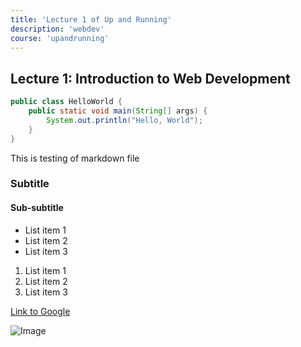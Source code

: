 ```yaml
---
title: 'Lecture 1 of Up and Running'
description: 'webdev'
course: 'upandrunning'
---
```


## Lecture 1: Introduction to Web Development

```java
public class HelloWorld {
    public static void main(String[] args) {
        System.out.println("Hello, World");
    }
}
```

This is testing of markdown file

### Subtitle

#### Sub-subtitle

- List item 1
- List item 2
- List item 3


1. List item 1
2. List item 2
3. List item 3

[Link to Google](https://www.google.com)

![Image](https://www.google.com/images/branding/googlelogo/1x/googlelogo_color_272x92dp.png)
```
